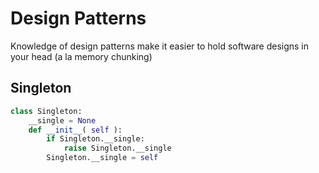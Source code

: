 # Design Patterns

Knowledge of design patterns make it easier to hold software designs in your head (a la memory chunking)

## Singleton

```python
class Singleton:
    __single = None
    def __init__( self ):
        if Singleton.__single:
            raise Singleton.__single
        Singleton.__single = self
```
